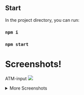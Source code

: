 
## Start

In the project directory, you can run:

### `npm i`
### `npm start`


# Screenshots!
ATM-input
<img src="https://github.com/pinosol/readme-assets/blob/master/simple-atm/input.jpg" />

<details>
  <summary>More Screenshots</summary>
  Enter Page
  <img src="https://github.com/pinosol/readme-assets/blob/master/simple-atm/atms.jpg" />

  Success window
  <img src="https://github.com/pinosol/readme-assets/blob/master/simple-atm/success.jpg" />

  Summ erorr
  <img src="https://github.com/pinosol/readme-assets/blob/master/simple-atm/summ-error.jpg" />

  Balance error
  <img src="https://github.com/pinosol/readme-assets/blob/master/simple-atm/balance-error.jpg" />

</details>

